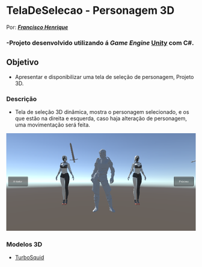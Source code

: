 # TelaDeSelecao - Personagem 3D
Por: [***Francisco Henrique***](https://www.linkedin.com/in/francisco-henrique-010912189)

### -Projeto desenvolvido utilizando á *Game Engine* [Unity](https://unity.com/) com C#.

## Objetivo
- Apresentar e disponibilizar uma tela de seleção de personagem, Projeto 3D.

### Descrição
- Tela de seleção 3D dinâmica, mostra o personagem selecionado, e os que estão na direita e esquerda, caso haja alteração de personagem, uma movimentação será feita.

![TelaDeSelecao3D](Imagens-ReadMe/Capa-TelaSelecao3D.PNG)

### Modelos 3D 
- [TurboSquid](https://www.turbosquid.com/pt_br/Search/3D-Models/free)
